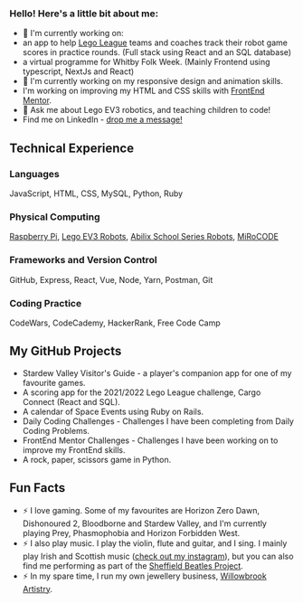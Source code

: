 ### Hello!  Here's a little bit about me:

- 🔭 I'm currently working on:
-   an app to help [Lego League](https://education.theiet.org/first-lego-league-programmes/) teams and coaches track their robot game scores in practice rounds.  (Full stack using React and an SQL database)
-   a virtual programme for Whitby Folk Week.  (Mainly Frontend using typescript, NextJs and React)
- 🌱 I'm currently working on my responsive design and animation skills.
- I'm working on improving my HTML and CSS skills with [FrontEnd Mentor](https://www.frontendmentor.io/).
- 💬 Ask me about Lego EV3 robotics, and teaching children to code!  
- Find me on LinkedIn - [drop me a message!](https://www.linkedin.com/in/katherine-hurdley-77468978/)


## Technical Experience
### Languages
JavaScript, HTML, CSS, MySQL, Python, Ruby

### Physical Computing
[Raspberry Pi](https://www.raspberrypi.com/), [Lego EV3 Robots](https://education.lego.com/en-us/products/lego-mindstorms-education-ev3-core-set/5003400#lego-mindstorms-education-ev3), [Abilix School Series Robots](http://www.wergame.org/), [MiRoCODE](https://www.miro-e.com/)

### Frameworks and Version Control
GitHub, Express, React, Vue, Node, Yarn, Postman, Git

### Coding Practice
CodeWars, CodeCademy, HackerRank, Free Code Camp

## My GitHub Projects
- Stardew Valley Visitor's Guide - a player's companion app for one of my favourite games.
- A scoring app for the 2021/2022 Lego League challenge, Cargo Connect (React and SQL).
- A calendar of Space Events using Ruby on Rails.
- Daily Coding Challenges - Challenges I have been completing from Daily Coding Problems.
- FrontEnd Mentor Challenges - Challenges I have been working on to improve my FrontEnd skills.  
- A rock, paper, scissors game in Python.

## Fun Facts
- ⚡ I love gaming.  Some of my favourites are Horizon Zero Dawn, Dishonoured 2, Bloodborne and Stardew Valley, and I'm currently playing Prey, Phasmophobia and Horizon Forbidden West.
- ⚡ I also play music.  I play the violin, flute and guitar, and I sing.  I mainly play Irish and Scottish music ([check out my instagram](http://www.instagram.com/kathurdleymusic)), but you can also find me performing as part of the [Sheffield Beatles Project](https://thesheffieldbeatlesproject.podbean.com/).
- ⚡ In my spare time, I run my own jewellery business, [Willowbrook Artistry](http://www.willowbrookartistry.co.uk).
